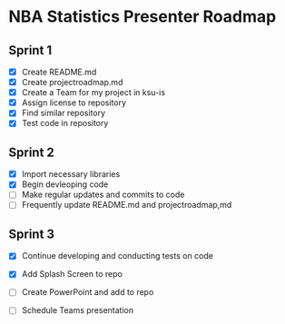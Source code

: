 # NBA Statistics Presenter Roadmap
## Sprint 1
- [x] Create README.md
- [x] Create projectroadmap.md
- [x] Create a Team for my project in ksu-is 
- [x] Assign license to repository 
- [x] Find similar repository 
- [x] Test code in repository
## Sprint 2 
- [x] Import necessary libraries
- [x] Begin devleoping code
- [ ] Make regular updates and commits to code
- [ ] Frequently update README.md and projectroadmap,md
## Sprint 3
- [x] Continue developing and conducting tests on code
- [x] Add Splash Screen to repo
- [ ] Create PowerPoint and add to repo
- [ ] Schedule Teams presentation

        

